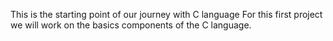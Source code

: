 This is the starting point of our journey with C language
For this first project we will work on the basics components 
of the C language.
